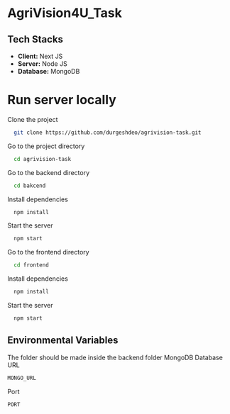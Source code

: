 # AgriVision4U_Task

## Tech Stacks

- **Client:** Next JS
- **Server:** Node JS
- **Database:** MongoDB

# Run server locally

Clone the project

```bash
  git clone https://github.com/durgeshdeo/agrivision-task.git
```


Go to the project directory

```bash
  cd agrivision-task
```


Go to the backend directory

```bash
  cd bakcend
```

Install dependencies

```bash
  npm install
```

Start the server

```bash
  npm start
```

Go to the frontend directory

```bash
  cd frontend
```

Install dependencies

```bash
  npm install
```

Start the server

```bash
  npm start
```

## Environmental Variables
The folder should be made inside the backend folder
MongoDB Database URL 
```bash
MONGO_URL
```

Port
```bash
PORT
```
